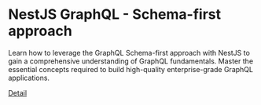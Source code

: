 # NestJS GraphQL - Schema-first approach

Learn how to leverage the GraphQL Schema-first approach with NestJS to gain a comprehensive understanding of GraphQL fundamentals. Master the essential concepts required to build high-quality enterprise-grade GraphQL applications. 

[Detail](https://eduitfree.com/courses/nestjs-graphql-schema-first-approach)
